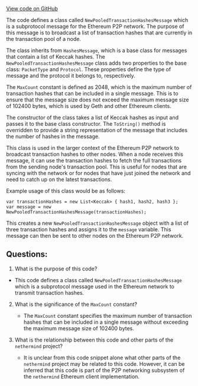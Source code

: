 [View code on GitHub](https://github.com/nethermindeth/nethermind/Nethermind.Network/P2P/Subprotocols/Eth/V65/Messages/NewPooledTransactionHashesMessage.cs)

The code defines a class called `NewPooledTransactionHashesMessage` which is a subprotocol message for the Ethereum P2P network. The purpose of this message is to broadcast a list of transaction hashes that are currently in the transaction pool of a node. 

The class inherits from `HashesMessage`, which is a base class for messages that contain a list of Keccak hashes. The `NewPooledTransactionHashesMessage` class adds two properties to the base class: `PacketType` and `Protocol`. These properties define the type of message and the protocol it belongs to, respectively. 

The `MaxCount` constant is defined as 2048, which is the maximum number of transaction hashes that can be included in a single message. This is to ensure that the message size does not exceed the maximum message size of 102400 bytes, which is used by Geth and other Ethereum clients. 

The constructor of the class takes a list of Keccak hashes as input and passes it to the base class constructor. The `ToString()` method is overridden to provide a string representation of the message that includes the number of hashes in the message. 

This class is used in the larger context of the Ethereum P2P network to broadcast transaction hashes to other nodes. When a node receives this message, it can use the transaction hashes to fetch the full transactions from the sending node's transaction pool. This is useful for nodes that are syncing with the network or for nodes that have just joined the network and need to catch up on the latest transactions. 

Example usage of this class would be as follows:

```
var transactionHashes = new List<Keccak> { hash1, hash2, hash3 };
var message = new NewPooledTransactionHashesMessage(transactionHashes);
```

This creates a new `NewPooledTransactionHashesMessage` object with a list of three transaction hashes and assigns it to the `message` variable. This message can then be sent to other nodes on the Ethereum P2P network.
## Questions: 
 1. What is the purpose of this code?
   - This code defines a class called `NewPooledTransactionHashesMessage` which is a subprotocol message used in the Ethereum network to transmit transaction hashes.

2. What is the significance of the `MaxCount` constant?
   - The `MaxCount` constant specifies the maximum number of transaction hashes that can be included in a single message without exceeding the maximum message size of 102400 bytes.

3. What is the relationship between this code and other parts of the `nethermind` project?
   - It is unclear from this code snippet alone what other parts of the `nethermind` project may be related to this code. However, it can be inferred that this code is part of the P2P networking subsystem of the `nethermind` Ethereum client implementation.